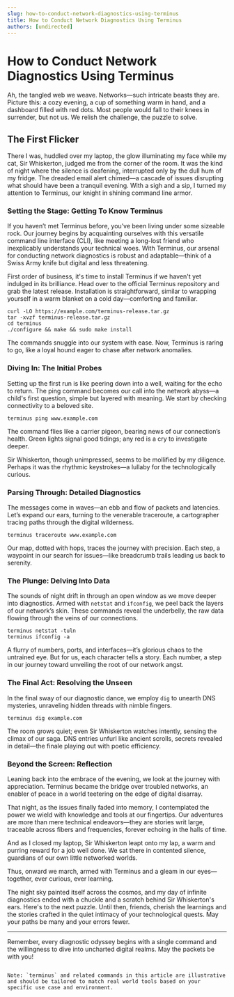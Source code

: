 ```yaml
---
slug: how-to-conduct-network-diagnostics-using-terminus
title: How to Conduct Network Diagnostics Using Terminus
authors: [undirected]
---
```



# How to Conduct Network Diagnostics Using Terminus

Ah, the tangled web we weave. Networks—such intricate beasts they are. Picture this: a cozy evening, a cup of something warm in hand, and a dashboard filled with red dots. Most people would fall to their knees in surrender, but not us. We relish the challenge, the puzzle to solve.

## The First Flicker

There I was, huddled over my laptop, the glow illuminating my face while my cat, Sir Whiskerton, judged me from the corner of the room. It was the kind of night where the silence is deafening, interrupted only by the dull hum of my fridge. The dreaded email alert chimed—a cascade of issues disrupting what should have been a tranquil evening. With a sigh and a sip, I turned my attention to Terminus, our knight in shining command line armor.

### Setting the Stage: Getting To Know Terminus

If you haven’t met Terminus before, you’ve been living under some sizeable rock. Our journey begins by acquainting ourselves with this versatile command line interface (CLI), like meeting a long-lost friend who inexplicably understands your technical woes. With Terminus, our arsenal for conducting network diagnostics is robust and adaptable—think of a Swiss Army knife but digital and less threatening.

First order of business, it's time to install Terminus if we haven't yet indulged in its brilliance. Head over to the official Terminus repository and grab the latest release. Installation is straightforward, similar to wrapping yourself in a warm blanket on a cold day—comforting and familiar.

```shell
curl -LO https://example.com/terminus-release.tar.gz
tar -xvzf terminus-release.tar.gz
cd terminus
./configure && make && sudo make install
```

The commands snuggle into our system with ease. Now, Terminus is raring to go, like a loyal hound eager to chase after network anomalies.

### Diving In: The Initial Probes

Setting up the first run is like peering down into a well, waiting for the echo to return. The ping command becomes our call into the network abyss—a child's first question, simple but layered with meaning. We start by checking connectivity to a beloved site.

```shell
terminus ping www.example.com
```

The command flies like a carrier pigeon, bearing news of our connection’s health. Green lights signal good tidings; any red is a cry to investigate deeper.

Sir Whiskerton, though unimpressed, seems to be mollified by my diligence. Perhaps it was the rhythmic keystrokes—a lullaby for the technologically curious.

### Parsing Through: Detailed Diagnostics

The messages come in waves—an ebb and flow of packets and latencies. Let’s expand our ears, turning to the venerable traceroute, a cartographer tracing paths through the digital wilderness.

```shell
terminus traceroute www.example.com
```

Our map, dotted with hops, traces the journey with precision. Each step, a waypoint in our search for issues—like breadcrumb trails leading us back to serenity.

### The Plunge: Delving Into Data

The sounds of night drift in through an open window as we move deeper into diagnostics. Armed with `netstat` and `ifconfig`, we peel back the layers of our network’s skin. These commands reveal the underbelly, the raw data flowing through the veins of our connections.

```shell
terminus netstat -tuln
terminus ifconfig -a
```

A flurry of numbers, ports, and interfaces—it’s glorious chaos to the untrained eye. But for us, each character tells a story. Each number, a step in our journey toward unveiling the root of our network angst.

### The Final Act: Resolving the Unseen

In the final sway of our diagnostic dance, we employ `dig` to unearth DNS mysteries, unraveling hidden threads with nimble fingers.

```shell
terminus dig example.com
```

The room grows quiet; even Sir Whiskerton watches intently, sensing the climax of our saga. DNS entries unfurl like ancient scrolls, secrets revealed in detail—the finale playing out with poetic efficiency.

### Beyond the Screen: Reflection

Leaning back into the embrace of the evening, we look at the journey with appreciation. Terminus became the bridge over troubled networks, an enabler of peace in a world teetering on the edge of digital disarray.

That night, as the issues finally faded into memory, I contemplated the power we wield with knowledge and tools at our fingertips. Our adventures are more than mere technical endeavors—they are stories writ large, traceable across fibers and frequencies, forever echoing in the halls of time.

And as I closed my laptop, Sir Whiskerton leapt onto my lap, a warm and purring reward for a job well done. We sat there in contented silence, guardians of our own little networked worlds.

Thus, onward we march, armed with Terminus and a gleam in our eyes—together, ever curious, ever learning.

The night sky painted itself across the cosmos, and my day of infinite diagnostics ended with a chuckle and a scratch behind Sir Whiskerton's ears. Here's to the next puzzle. Until then, friends, cherish the learnings and the stories crafted in the quiet intimacy of your technological quests. May your paths be many and your errors fewer.

---

Remember, every diagnostic odyssey begins with a single command and the willingness to dive into uncharted digital realms. May the packets be with you!
```

Note: `terminus` and related commands in this article are illustrative and should be tailored to match real world tools based on your specific use case and environment.